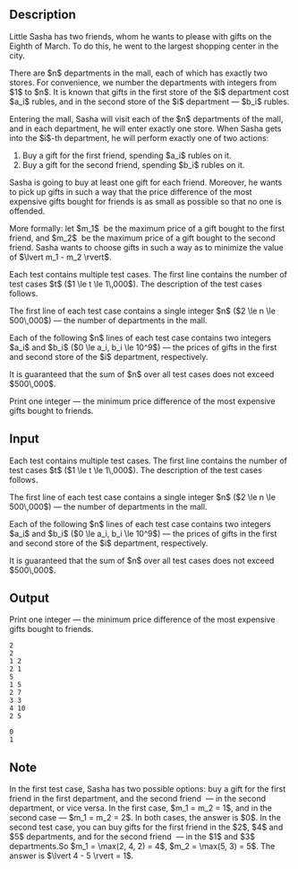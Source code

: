 ## Description

<div> Little Sasha has two friends, whom he wants to please with gifts on the Eighth of March. To do this, he went to the largest shopping center in the city.<p>There are $n$ departments in the mall, each of which has exactly two stores. For convenience, we number the departments with integers from $1$ to $n$. It is known that gifts in the first store of the $i$ department cost $a_i$ rubles, and in the second store of the $i$ department&nbsp;— $b_i$ rubles.</p><p>Entering the mall, Sasha will visit each of the $n$ departments of the mall, and in each department, he will enter exactly one store. When Sasha gets into the $i$-th department, he will perform exactly one of two actions:</p><ol> <li> Buy a gift for the first friend, spending $a_i$ rubles on it. </li><li> Buy a gift for the second friend, spending $b_i$ rubles on it. </li></ol><p>Sasha is going to buy at least one gift for each friend. Moreover, he wants to pick up gifts in such a way that the price difference of the most expensive gifts bought for friends is as small as possible so that no one is offended.</p><p>More formally: let $m_1$&nbsp; be the maximum price of a gift bought to the first friend, and $m_2$&nbsp; be the maximum price of a gift bought to the second friend. Sasha wants to choose gifts in such a way as to minimize the value of $\lvert m_1 - m_2 \rvert$. </p></div><div class="input-specification"><p>Each test contains multiple test cases. The first line contains the number of test cases $t$ ($1 \le t \le 1\,000$). The description of the test cases follows.</p><p>The first line of each test case contains a single integer $n$ ($2 \le n \le 500\,000$)&nbsp;— the number of departments in the mall.</p><p>Each of the following $n$ lines of each test case contains two integers $a_i$ and $b_i$ ($0 \le a_i, b_i \le 10^9$)&nbsp;— the prices of gifts in the first and second store of the $i$ department, respectively.</p><p>It is guaranteed that the sum of $n$ over all test cases does not exceed $500\,000$. </p></div><div class="output-specification"><p>Print one integer&nbsp;— the minimum price difference of the most expensive gifts bought to friends. </p></div>

## Input

<p>Each test contains multiple test cases. The first line contains the number of test cases $t$ ($1 \le t \le 1\,000$). The description of the test cases follows.</p><p>The first line of each test case contains a single integer $n$ ($2 \le n \le 500\,000$)&nbsp;— the number of departments in the mall.</p><p>Each of the following $n$ lines of each test case contains two integers $a_i$ and $b_i$ ($0 \le a_i, b_i \le 10^9$)&nbsp;— the prices of gifts in the first and second store of the $i$ department, respectively.</p><p>It is guaranteed that the sum of $n$ over all test cases does not exceed $500\,000$. </p>

## Output

<p>Print one integer&nbsp;— the minimum price difference of the most expensive gifts bought to friends. </p>





```input1|2,3,4
2
2
1 2
2 1
5
1 5
2 7
3 3
4 10
2 5
```




```output1
0
1
```



## Note

<p>In the first test case, Sasha has two possible options: buy a gift for the first friend in the first department, and the second friend &nbsp;— in the second department, or vice versa. In the first case, $m_1 = m_2 = 1$, and in the second case&nbsp;— $m_1 = m_2 = 2$. In both cases, the answer is $0$.  In the second test case, you can buy gifts for the first friend in the $2$, $4$ and $5$ departments, and for the second friend &nbsp;— in the $1$ and $3$ departments.So $m_1 = \max(2, 4, 2) = 4$, $m_2 = \max(5, 3) = 5$. The answer is $\lvert 4 - 5 \rvert = 1$. </p>
